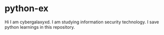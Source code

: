 # python-ex
Hi I am cybergalaxyxd. 
I am studying information security technology.
I save python learnings in this repository.
